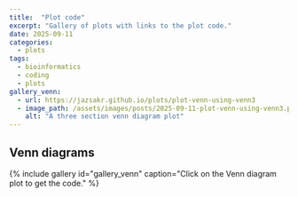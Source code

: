 ```yaml
---
title:  "Plot code" 
excerpt: "Gallery of plots with links to the plot code."
date: 2025-09-11
categories:
  - plots
tags:
  - bioinformatics
  - coding
  - plots
gallery_venn:
  - url: https://jazsakr.github.io/plots/plot-venn-using-venn3
  - image_path: /assets/images/posts/2025-09-11-plot-venn-using-venn3.png
    alt: "A three section venn diagram plot"
---
```


## Venn diagrams

{% include gallery id="gallery_venn" caption="Click on the Venn diagram plot to get the code." %}
